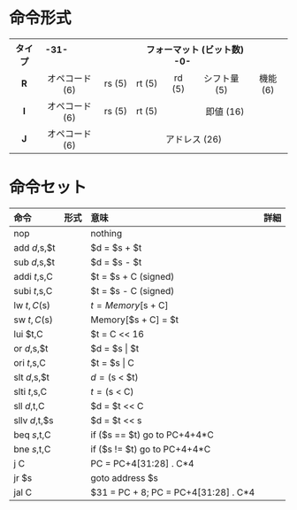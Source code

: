 # 命令形式
<table class="wikitable">
<tbody><tr>
<th>タイプ</th>
<th colspan="6">-31- &#160; &#160; &#160; &#160; &#160; &#160; &#160; &#160; &#160; &#160; &#160; &#160; &#160; &#160; &#160; &#160; フォーマット (ビット数) &#160; &#160; &#160; &#160; &#160; &#160; &#160; &#160; &#160; &#160; &#160; &#160; &#160; &#160; &#160; &#160; -0-
</th></tr>
<tr align="center">
<td><b>R</b></td>
<td>オペコード (6)</td>
<td>rs (5)</td>
<td>rt (5)</td>
<td>rd (5)</td>
<td>シフト量 (5)</td>
<td>機能 (6)
</td></tr>
<tr align="center">
<td><b>I</b></td>
<td>オペコード (6)</td>
<td>rs (5)</td>
<td>rt (5)</td>
<td colspan="3">即値 (16)
</td></tr>
<tr align="center">
<td><b>J</b></td>
<td>オペコード (6)</td>
<td colspan="5">アドレス (26)
</td></tr></tbody></table>



# 命令セット

|命令|形式|意味|詳細|
|:--|:--:|:--|:--|
|nop||nothing||
|add $d,$s,$t||$d = $s + $t||
|sub $d,$s,$t||$d = $s - $t||
|addi $t,$s,C||$t = $s + C (signed)||
|subi $t,$s,C||$t = $s - C (signed)||
|lw $t,C($s)||$t = Memory[$s + C]||
|sw $t,C($s)||Memory[$s + C] = $t||
|lui $t,C||$t = C << 16||
|or $d,$s,$t||$d = $s \| $t||
|ori $t,$s,C||$t = $s \| C||
|slt $d,$s,$t||$d = ($s < $t)||
|slti $t,$s,C||$t = ($s < C)||
|sll $d,$t,C||$d = $t << C||
|sllv $d,$t,$s||$d = $t << s||
|beq $s,$t,C||if ($s == $t) go to PC+4+4\*C||
|bne $s,$t,C||if ($s != $t) go to PC+4+4\*C||
|j C||PC = PC+4[31:28] . C\*4||
|jr $s||goto address $s||
|jal C||$31 = PC + 8; PC = PC+4[31:28] . C\*4||

